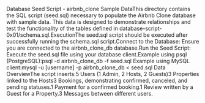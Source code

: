 Database Seed Script - airbnb_clone Sample DataThis directory contains the SQL script (seed.sql) necessary to populate the Airbnb Clone database with sample data. This data is designed to demonstrate relationships and test the functionality of the tables defined in database-script-0x01/schema.sql.ExecutionThe seed.sql script should be executed after successfully running the schema.sql script.Connect to the Database: Ensure you are connected to the airbnb_clone_db database.Run the Seed Script: Execute the seed.sql file using your database client.Example using psql (PostgreSQL):psql -d airbnb_clone_db -f seed.sql
Example using MySQL client:mysql -u [username] -p airbnb_clone_db < seed.sql
Data OverviewThe script inserts:5 Users (1 Admin, 2 Hosts, 2 Guests)3 Properties linked to the Hosts3 Bookings, demonstrating confirmed, canceled, and pending statuses.1 Payment for a confirmed booking.1 Review written by a Guest for a Property.3 Messages between different users.